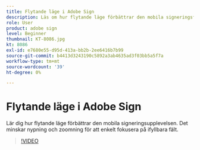 ```yaml
---
title: Flytande läge i Adobe Sign
description: Läs om hur flytande läge förbättrar den mobila signeringsfunktionen
role: User
product: adobe sign
level: Beginner
thumbnail: KT-8086.jpg
kt: 8086
exl-id: e7680e55-d95d-413a-bb2b-2ee6416b7b99
source-git-commit: b4413d3243190c5892a3ab4635ad3f03bb5a5f7a
workflow-type: tm+mt
source-wordcount: '39'
ht-degree: 0%

---
```


# Flytande läge i Adobe Sign

Lär dig hur flytande läge förbättrar den mobila signeringsupplevelsen. Det minskar nypning och zoomning för att enkelt fokusera på ifyllbara fält.

>[!VIDEO](https://video.tv.adobe.com/v/333803?hidetitle=true)
